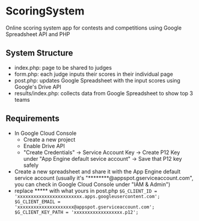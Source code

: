 # ScoringSystem
Online scoring system app for contests and competitions using Google Spreadsheet API and PHP

## System Structure
* index.php: page to be shared to judges
* form.php: each judge inputs their scores in their individual page
* post.php: updates Google Spreadsheet with the input scores using Google's Drive API
* results/index.php: collects data from Google Spreadsheet to show top 3 teams

## Requirements
* In Google Cloud Console
	* Create a new project
	* Enable Drive API
	* "Create Credentials" ->  Service Account Key -> Create P12 Key under "App Engine default sevice account" -> Save that P12 key safely
* Create a new spreadsheet and share it with the App Engine default service account (usually it's "********@appspot.gserviceaccount.com", you can check in Google Cloud Console under "IAM & Admin")
* replace ***** with what yours in post.php
	`$G_CLIENT_ID = 'xxxxxxxxxxxxxxxxxxxxxxxx.apps.googleusercontent.com';
	$G_CLIENT_EMAIL = 'xxxxxxxxxxxxxxxxxxxxx@appspot.gserviceaccount.com';
	$G_CLIENT_KEY_PATH = 'xxxxxxxxxxxxxxxxxx.p12';`
